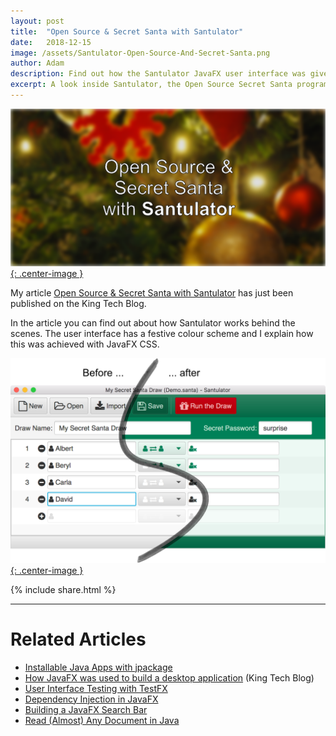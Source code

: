 ```yaml
---
layout: post
title:  "Open Source & Secret Santa with Santulator"
date:   2018-12-15
image: /assets/Santulator-Open-Source-And-Secret-Santa.png
author: Adam
description: Find out how the Santulator JavaFX user interface was given a colourful festive feel and some of the secrets of how it works behind the scenes.
excerpt: A look inside Santulator, the Open Source Secret Santa program. Find out how the JavaFX user interface was given a colourful festive feel and some of the secrets of how it works behind the scenes.
---
```

[![Open Source & Secret Santa with Santulator](/assets/Santulator-Open-Source-And-Secret-Santa.png){: .center-image }][Open Source & Secret Santa with Santulator]

My article [Open Source & Secret Santa with Santulator] has just been published on the King Tech Blog.

In the article you can find out about how Santulator works behind the scenes.  The user interface has a festive colour scheme and I explain how this was achieved with JavaFX CSS.

[![Santulator Festive Colour Scheme](/assets/Santulator-Festive-Colour-Scheme.png){: .center-image }][Open Source & Secret Santa with Santulator]

{% include share.html %}
___

# Related Articles
* [Installable Java Apps with jpackage]
* [How JavaFX was used to build a desktop application] (King Tech Blog)
* [User Interface Testing with TestFX]
* [Dependency Injection in JavaFX]
* [Building a JavaFX Search Bar]
* [Read (Almost) Any Document in Java]

[How JavaFX was used to build a desktop application]:https://medium.com/techking/how-javafx-was-used-to-build-a-desktop-application-7d4c680d8dc
[User Interface Testing with TestFX]:/2016/07/27/TestFX.html
[Dependency Injection in JavaFX]:/2016/11/13/JavaFX-Dependency-Injection.html
[Building a JavaFX Search Bar]:/2017/01/15/Search-Bar.html
[Read (Almost) Any Document in Java]:/2017/04/30/Read-Any-Document-Format.html
[Open Source & Secret Santa with Santulator]:https://medium.com/techking/open-source-secret-santa-with-santulator-9101972359fc
[Installable Java Apps with jpackage]:/2021/07/10/installable-java-apps-with-jpackage.html
